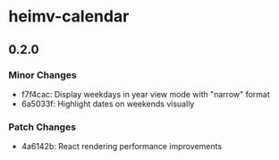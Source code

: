 # heimv-calendar

## 0.2.0

### Minor Changes

- f7f4cac: Display weekdays in year view mode with "narrow" format
- 6a5033f: Highlight dates on weekends visually

### Patch Changes

- 4a6142b: React rendering performance improvements
